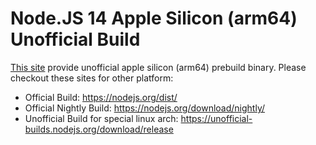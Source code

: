 # Node.JS 14 Apple Silicon (arm64) Unofficial Build

[This site](https://nodejs.raccoon-tw.dev/) provide unofficial apple silicon (arm64) prebuild binary. Please checkout these sites for other platform:

- Official Build: https://nodejs.org/dist/
- Official Nightly Build: https://nodejs.org/download/nightly/
- Unofficial Build for special linux arch: https://unofficial-builds.nodejs.org/download/release
